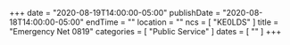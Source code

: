 +++
date = "2020-08-19T14:00:00-05:00"
publishDate = "2020-08-18T14:00:00-05:00"
endTime = ""
location = ""
ncs = [ "KE0LDS" ]
title = "Emergency Net 0819"
categories = [ "Public Service" ]
dates = [ "" ]
+++
